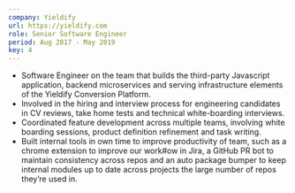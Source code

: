 ```yaml
---
company: Yieldify
url: https://yieldify.com
role: Senior Software Engineer
period: Aug 2017 - May 2019
key: 4
---
```

- Software Engineer on the team that builds the third-party Javascript application, backend microservices and serving infrastructure elements of the Yieldify Conversion Platform.
- Involved in the hiring and interview process for engineering candidates in CV reviews, take home tests and technical white-boarding interviews.
- Coordinated feature development across multiple teams, involving white boarding sessions, product definition refinement and task writing.
- Built internal tools in own time to improve productivity of team, such as a chrome extension to improve our work#ow in Jira, a GitHub PR bot to maintain consistency across repos and an auto package bumper to keep internal modules up to date across projects the large number of repos they’re used in.
